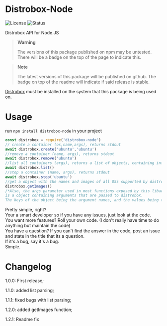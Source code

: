 # Distrobox-Node
![License](https://img.shields.io/badge/License-MIT-green?style=for-the-badge)
![Status](https://img.shields.io/badge/Status-Untested-red?style=for-the-badge)


Distrobox API for Node.JS
> __Warning__
>  
> The versions of this package published on npm may be untested. 
> There will be a badge on the top of the page to indicate this.

> __Note__
>  
> The latest versions of this package will be published on github. 
> The badge on top of the readme will indicate if said release is stable. 

[Distrobox](https://www.github.com/89luca89/distrobox) must be installed on the system that this package is being used on.  
# Usage
run `npm install distrobox-node` in your project
```js
const distrobox = require('distrobox-node')
// create a container (os,name,args), returns stdout
await distrobox.create('ubuntu','ubuntu')
//remove a container (name, args), returns stdout
await distrobox.remove('ubuntu')
//list all containers (args), returns a list of objects, containing information about each container
await distrobox.list()
//stop a container (name, args), returns stdout
await distrobox.stop('ubuntu')
//get a object with the names and images of all OSs supported by distrobox-node (usally the latest image)
distrobox.getImages()
/*Also, the args parameter used in most functions exposed by this libary
is a object containing arguments that are passed to distrobox. 
The keys of the object being the argument names, and the values being the argument values.*/
```
Pretty simple, right?\
Your a smart developer so if you have any issues, just look at the code.\
You want more features? Roll your own code. (I don't really have time to do anything but maintain the code)\
You have a question?  If you can't find the answer in the code, post an issue and state in the title that its a question.   
If it's a bug, say it's a bug.  
Simple.
# Changelog
1.0.0: First release;

1.1.0: added list parsing;

1.1.1: fixed bugs with list parsing;

1.2.0: added getImages function;

1.2.1: Readme fix

